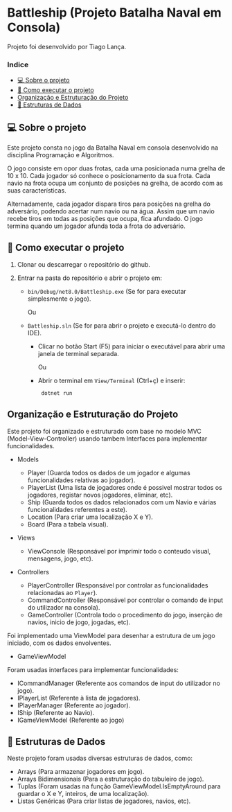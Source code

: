 ﻿# Battleship (Projeto Batalha Naval em Consola)
 Projeto foi desenvolvido por Tiago Lança.
 
 <!-- TABLE OF CONTENTS -->
### Indice
- [💻 Sobre o projeto](#-sobre-o-projeto)
- [🚀 Como executar o projeto](#-como-executar-o-projeto)
- [Organização e Estruturação do Projeto](#organizacao-e-estruturacao-do-projeto)
- [📂 Estruturas de Dados](#-estruturas-de-dados)


## 💻 Sobre o projeto
Este projeto consta no jogo da Batalha Naval em consola desenvolvido na disciplina Programação e Algoritmos.



O jogo consiste em opor duas
frotas, cada uma posicionada numa grelha de 10 x 10. Cada jogador só conhece o posicionamento da
sua frota. Cada navio na frota ocupa um conjunto de posições na grelha, de acordo com as suas
características.

Alternadamente, cada jogador dispara tiros para posições na grelha do adversário, podendo acertar
num navio ou na água. Assim que um navio recebe tiros em todas as posições que ocupa, fica
afundado. O jogo termina quando um jogador afunda toda a frota do adversário.
 
## 🚀 Como executar o projeto

1. Clonar ou descarregar o repositório do github.

2. Entrar na pasta do repositório e abrir o projeto em:
   - `bin/Debug/net8.0/Battleship.exe` (Se for para executar simplesmente o jogo).

     Ou
     
   - `Battleship.sln` (Se for para abrir o projeto e executá-lo dentro do IDE).
     * Clicar no botão Start (F5) para iniciar o executável para abrir uma janela de terminal separada.

       Ou
       
     * Abrir o terminal em `View/Terminal` (Ctrl+ç) e inserir:
       ```
        dotnet run
       ```

## Organização e Estruturação do Projeto

Este projeto foi organizado e estruturado com base no modelo MVC (Model-View-Controller) usando tambem Interfaces para implementar funcionalidades.

- Models
  * Player (Guarda todos os dados de um jogador e algumas funcionalidades relativas ao jogador).
  * PlayerList (Uma lista de jogadores onde é possivel mostrar todos os jogadores, registar novos jogadores, eliminar, etc).
  * Ship (Guarda todos os dados relacionados com um Navio e várias funcionalidades referentes a este).
  * Location (Para criar uma localização X e Y).
  * Board (Para a tabela visual).
 
- Views
  * ViewConsole (Responsável por imprimir todo o conteudo visual, mensagens, jogo, etc).

- Controllers
   * PlayerController (Responsável por controlar as funcionalidades relacionadas ao `Player`).
   * CommandController (Responsável por controlar o comando de input do utilizador na consola).
   * GameController (Controla todo o procedimento do jogo, inserção de navios, inicio de jogo, jogadas, etc).

 Foi implementado uma ViewModel para desenhar a estrutura de um jogo iniciado, com os dados envolventes.
 - GameViewModel

 Foram usadas interfaces para implementar funcionalidades:
 - ICommandManager (Referente aos comandos de input do utilizador no jogo).
 - IPlayerList (Referente à lista de jogadores).
 - IPlayerManager (Referente ao jogador).
 - IShip (Referente ao Navio).
 - IGameViewModel (Referente ao jogo)


## 📂 Estruturas de Dados
Neste projeto foram usadas diversas estruturas de dados, como:
- Arrays (Para armazenar jogadores em jogo).
- Arrays Bidimensionais (Para a estruturação do tabuleiro de jogo).
- Tuplas (Foram usadas na função GameViewModel.IsEmptyAround para guardar o X e Y, inteiros, de uma localização).
- Listas Genéricas (Para criar listas de jogadores, navios, etc).



